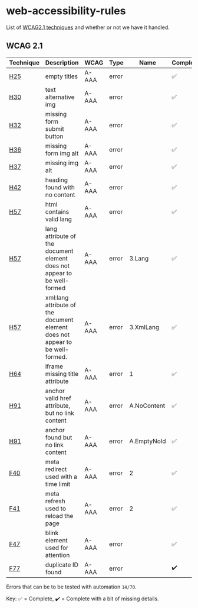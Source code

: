 # web-accessibility-rules

List of [WCAG2.1 techniques](https://www.w3.org/TR/WCAG21/) and whether or not we have it handled.

## WCAG 2.1

| Technique                                          | Description                                                                   | WCAG  | Type  | Name        | Complete |
| -------------------------------------------------- | ----------------------------------------------------------------------------- | ----- | ----- | ----------- | -------- |
| [H25](https://www.w3.org/TR/WCAG20-TECHS/H25.html) | empty titles                                                                  | A-AAA | error |             | ✅       |
| [H30](https://www.w3.org/TR/WCAG20-TECHS/H30.html) | text alternative img                                                          | A-AAA | error |             | ✅       |
| [H32](https://www.w3.org/TR/WCAG20-TECHS/H32.html) | missing form submit button                                                    | A-AAA | error |             | ✅       |
| [H36](https://www.w3.org/TR/WCAG20-TECHS/H36.html) | missing form img alt                                                          | A-AAA | error |             | ✅       |
| [H37](https://www.w3.org/TR/WCAG20-TECHS/H37.html) | missing img alt                                                               | A-AAA | error |             | ✅       |
| [H42](https://www.w3.org/TR/WCAG20-TECHS/H42.html) | heading found with no content                                                 | A-AAA | error |             | ✅       |
| [H57](https://www.w3.org/TR/WCAG20-TECHS/H57.html) | html contains valid lang                                                      | A-AAA | error |             | ✅       |
| [H57](https://www.w3.org/TR/WCAG20-TECHS/H57.html) | lang attribute of the document element does not appear to be well-formed      | A-AAA | error | 3.Lang      | ✅       |
| [H57](https://www.w3.org/TR/WCAG20-TECHS/H57.html) | xml:lang attribute of the document element does not appear to be well-formed. | A-AAA | error | 3.XmlLang   | ✅       |
| [H64](https://www.w3.org/TR/WCAG20-TECHS/H64.html) | iframe missing title attribute                                                | A-AAA | error | 1           | ✅       |
| [H91](https://www.w3.org/TR/WCAG20-TECHS/H91.html) | anchor valid href attribute, but no link content                              | A-AAA | error | A.NoContent | ✅       |
| [H91](https://www.w3.org/TR/WCAG20-TECHS/H91.html) | anchor found but no link content                                              | A-AAA | error | A.EmptyNoId | ✅       |
| [F40](https://www.w3.org/TR/WCAG20-TECHS/F40.html) | meta redirect used with a time limit                                          | A-AAA | error | 2           | ✅       |
| [F41](https://www.w3.org/TR/WCAG20-TECHS/F41.html) | meta refresh used to reload the page                                          | A-AAA | error | 2           | ✅       |
| [F47](https://www.w3.org/TR/WCAG20-TECHS/F47.html) | blink element used for attention                                              | A-AAA | error |             | ✅       |
| [F77](https://www.w3.org/TR/WCAG20-TECHS/F77.html) | duplicate ID found                                                            | A-AAA | error |             | ✔️        |

Errors that can be to be tested with automation `14/70`.

Key: ✅ = Complete, ✔️ = Complete with a bit of missing details.
